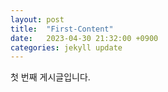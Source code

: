 ```yaml
---
layout: post
title:  "First-Content"
date:   2023-04-30 21:32:00 +0900
categories: jekyll update
---
```


첫 번째 게시글입니다.

[jekyll-docs]: https://jekyllrb.com/docs/home
[jekyll-gh]:   https://github.com/jekyll/jekyll
[jekyll-talk]: https://talk.jekyllrb.com/
